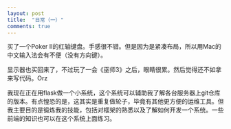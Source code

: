 ```yaml
---
layout: post
title:  "日常（一）"
comments: true
---
```


买了一个Poker II的红轴键盘。手感很不错。但是因为是紧凑布局，所以用Mac的中文输入法会有不便（没有方向键）。

显示器也买回来了，不过玩了一会《巫师3》之后，眼睛很累。然后觉得还不如拿来写代码。Orz

我现在正在用flask做一个小系统，这个系统可以辅助我了解各台服务器上git仓库的版本。有点惶恐的是，这其实是重复做轮子，毕竟有其他更方便的运维工具。但我主要目的是锻炼我的技能，包括对框架的熟悉以及了解如何开发一个系统。一些前端的知识也可以在这个系统上面练习。


